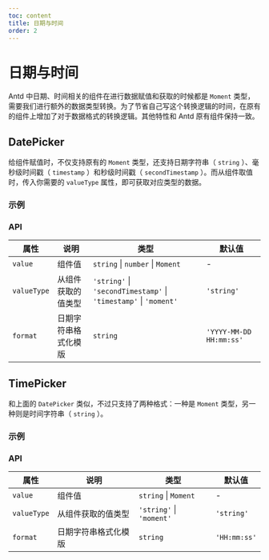 ```yaml
---
toc: content
title: 日期与时间
order: 2
---
```


# 日期与时间

Antd 中日期、时间相关的组件在进行数据赋值和获取的时候都是 `Moment` 类型，需要我们进行额外的数据类型转换。为了节省自己写这个转换逻辑的时间，在原有的组件上增加了对于数据格式的转换逻辑。其他特性和 Antd 原有组件保持一致。

## DatePicker

给组件赋值时，不仅支持原有的 `Moment` 类型，还支持日期字符串（ `string` ）、毫秒级时间戳（ `timestamp` ）和秒级时间戳（ `secondTimestamp` ）。而从组件取值时，传入你需要的 `valueType` 属性，即可获取对应类型的数据。

### 示例

<code src="./demo/datepicker-string.tsx"></code>
<code src="./demo/datepicker-timestamp.tsx"></code>
<code src="./demo/datepicker-secondtimestamp.tsx"></code>

### API

| 属性 | 说明 | 类型 | 默认值 |
| ---- | ---- | --- | ---- |
| `value` | 组件值 | `string` \| `number` \| `Moment` | - |
| `valueType` | 从组件获取的值类型 | `'string'` \| `'secondTimestamp'` \| `'timestamp'` \| `'moment'` | `'string'` |
| `format` | 日期字符串格式化模版 | `string` | `'YYYY-MM-DD HH:mm:ss'` |

## TimePicker

和上面的 `DatePicker` 类似，不过只支持了两种格式：一种是 `Moment` 类型，另一种则是时间字符串（ `string` ）。

### 示例

<code src="./demo/timepicker-string.tsx"></code>

### API

| 属性 | 说明 | 类型 | 默认值 |
| --- | -----| ----- | ---- |
| `value` | 组件值 | `string` \| `Moment` | - |
| `valueType` | 从组件获取的值类型 | `'string'` \| `'moment'` | `'string'` |
| `format` | 日期字符串格式化模版 | `string` | `'HH:mm:ss'` |
